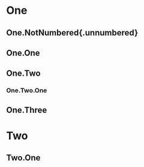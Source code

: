 # One

## One.NotNumbered{.unnumbered}

## One.One

## One.Two

### One.Two.One

## One.Three

# Two

## Two.One


